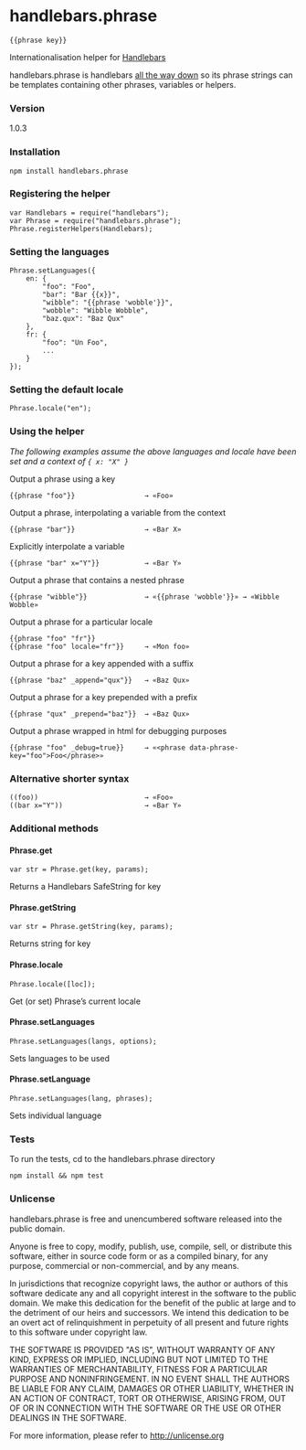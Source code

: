 # handlebars.phrase

    {{phrase key}}

Internationalisation helper for [Handlebars](http://handlebarsjs.com)

handlebars.phrase is handlebars [all the way down](http://en.wikipedia.org/wiki/Turtles_all_the_way_down) so its phrase strings can be templates containing other phrases, variables or helpers.

### Version

1.0.3

### Installation

    npm install handlebars.phrase

### Registering the helper

    var Handlebars = require("handlebars");
    var Phrase = require("handlebars.phrase");
    Phrase.registerHelpers(Handlebars);

### Setting the languages

    Phrase.setLanguages({
        en: {
            "foo": "Foo",
            "bar": "Bar {{x}}",
            "wibble": "{{phrase 'wobble'}}",
            "wobble": "Wibble Wobble",
            "baz.qux": "Baz Qux"
        },
        fr: {
            "foo": "Un Foo",
            ...
        }
    });

### Setting the default locale

    Phrase.locale("en");

### Using the helper

*The following examples assume the above languages and locale have been set and a context of `{ x: "X" }`*

Output a phrase using a key

    {{phrase "foo"}}                 → «Foo»

Output a phrase, interpolating a variable from the context

    {{phrase "bar"}}                 → «Bar X»

Explicitly interpolate a variable

    {{phrase "bar" x="Y"}}           → «Bar Y»

Output a phrase that contains a nested phrase

    {{phrase "wibble"}}              → «{{phrase 'wobble'}}» → «Wibble Wobble»

Output a phrase for a particular locale

    {{phrase "foo" "fr"}}
    {{phrase "foo" locale="fr"}}     → «Mon foo»

Output a phrase for a key appended with a suffix

    {{phrase "baz" _append="qux"}}   → «Baz Qux»

Output a phrase for a key prepended with a prefix

    {{phrase "qux" _prepend="baz"}}  → «Baz Qux»

Output a phrase wrapped in html for debugging purposes

    {{phrase "foo" _debug=true}}     → «<phrase data-phrase-key="foo">Foo</phrase>»

### Alternative shorter syntax

    ((foo))                          → «Foo»
    ((bar x="Y"))                    → «Bar Y»

### Additional methods

#### Phrase.get

    var str = Phrase.get(key, params);

Returns a Handlebars SafeString for key

#### Phrase.getString

    var str = Phrase.getString(key, params);

Returns string for key

#### Phrase.locale

    Phrase.locale([loc]);

Get (or set) Phrase’s current locale

#### Phrase.setLanguages

    Phrase.setLanguages(langs, options);

Sets languages to be used

#### Phrase.setLanguage

    Phrase.setLanguages(lang, phrases);

Sets individual language

### Tests

To run the tests, cd to the handlebars.phrase directory

    npm install && npm test

### Unlicense

handlebars.phrase is free and unencumbered software released into the public domain.

Anyone is free to copy, modify, publish, use, compile, sell, or distribute this software, either in source code form or as a compiled binary, for any purpose, commercial or non-commercial, and by any means.

In jurisdictions that recognize copyright laws, the author or authors of this software dedicate any and all copyright interest in the software to the public domain. We make this dedication for the benefit of the public at large and to the detriment of our heirs and successors. We intend this dedication to be an overt act of relinquishment in perpetuity of all present and future rights to this software under copyright law.

THE SOFTWARE IS PROVIDED "AS IS", WITHOUT WARRANTY OF ANY KIND, EXPRESS OR IMPLIED, INCLUDING BUT NOT LIMITED TO THE WARRANTIES OF MERCHANTABILITY, FITNESS FOR A PARTICULAR PURPOSE AND NONINFRINGEMENT. IN NO EVENT SHALL THE AUTHORS BE LIABLE FOR ANY CLAIM, DAMAGES OR OTHER LIABILITY, WHETHER IN AN ACTION OF CONTRACT, TORT OR OTHERWISE, ARISING FROM, OUT OF OR IN CONNECTION WITH THE SOFTWARE OR THE USE OR OTHER DEALINGS IN THE SOFTWARE.

For more information, please refer to http://unlicense.org